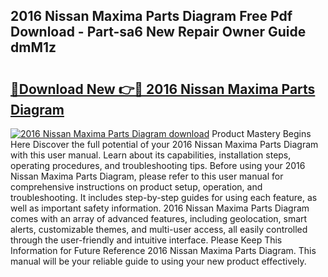 ## 2016 Nissan Maxima Parts Diagram Free Pdf Download - Part-sa6 New Repair Owner Guide dmM1z

# <h2><a href="http://dfpwdew.blite.top/?on=2016+Nissan+Maxima+Parts+Diagram">🔗Download New 👉🔴 2016 Nissan Maxima Parts Diagram</a></h2>

[![2016 Nissan Maxima Parts Diagram download](https://i.imgur.com/lujVjoI.png)](http://dfpwdew.blite.top/?on=2016+Nissan+Maxima+Parts+Diagram)
Product Mastery Begins Here Discover the full potential of your 2016 Nissan Maxima Parts Diagram with this user manual. Learn about its capabilities, installation steps, operating procedures, and troubleshooting tips. Before using your 2016 Nissan Maxima Parts Diagram, please refer to this user manual for comprehensive instructions on product setup, operation, and troubleshooting. It includes step-by-step guides for using each feature, as well as important safety information. 2016 Nissan Maxima Parts Diagram comes with an array of advanced features, including geolocation, smart alerts, customizable themes, and multi-user access, all easily controlled through the user-friendly and intuitive interface. Please Keep This Information for Future Reference 2016 Nissan Maxima Parts Diagram. This manual will be your reliable guide to using your new product effectively.

